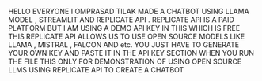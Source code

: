 HELLO EVERYONE I OMPRASAD TILAK MADE A CHATBOT USING LLAMA MODEL , STREAMLIT AND REPLICATE API . 
REPLICATE API IS A PAID PLATFORM BUT I AM USING A DEMO API KEY IN THIS WHICH IS FREE 
THIS REPLICATE API ALLOWS US TO USE OPEN SOURCE MODELS LIKE LLAMA , MISTRAL , FALCON AND etc.
YOU JUST HAVE TO GENERATE YOUR OWN KEY AND PASTE IT IN THE API KEY SECTION 
WHEN YOU RUN THE FILE
THIS ONLY FOR DEMONSTRATION OF USING OPEN SOURCE LLMS USING REPLICATE API TO CREATE A CHATBOT

